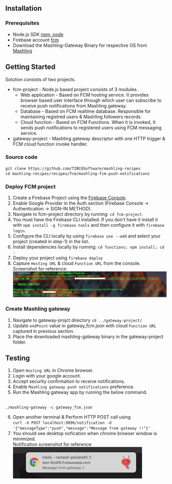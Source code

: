 ## Installation
### Prerequisites
* Node.js SDK [npm, node](https://nodejs.org/en/download/)
* Firebase account [fcm](https://firebase.google.com/)
* Download the Mashling-Gateway Binary for respective OS from [Mashling](https://github.com/TIBCOSoftware/mashling/tree/master#installation-and-usage)

## Getting Started
Solution consists of two projects.
* fcm-project - Node.js based project consists of 3 modules.
    * Web application - Based on FCM hosting service. It provides browser based user interface through which user can subscribe to receive push notifications from Mashling gateway.
    * Database - Based on FCM realtime database. Responsible for maintaining registred users & Mashling followers records.
    * Cloud function - Based on FCM Functions. When it is invoked, It sends push notifications to registered users using FCM messaging service.
* gateway-project - Mashling gateway descriptor with one HTTP trigger & FCM cloud function invoke handler.

### Source code
    git clone https://github.com/TIBCOSoftware/mashling-recipes
	cd mashling-recipes/recipes/fcm/mashling-fcm-push-notifications

### Deploy FCM project

1. Create a Firebase Project using the [Firebase Console](https://console.firebase.google.com/).
2. Enable Google Provider in the Auth section (Firebase Console -> Authentication -> SIGN-IN METHOD).
3. Navigate to fcm-project directory by running: `cd fcm-project`.
4. You must have the Firebase CLI installed. If you don't have it install it with `npm install -g firebase-tools` and then configure it with `firebase login`.
5. Configure the CLI locally by using `firebase use --add` and select your project (created in step-1) in the list.
6. Install dependencies locally by running: `cd functions; npm install; cd -`
7. Deploy your project using `firebase deploy`
8. Capture `Hosting URL` & cloud `Function URL` from the console.<br>
Screenshot for reference:
![Screenshot](cli_screenshot.png)


### Create Mashling gateway

1. Navigate to gateway-projct directory `cd ../gateway-project/`
2. Update `endPoint` value in gateway_fcm.json with cloud `Function URL` captured in previous section.
3. Place the downloaded mashling-gateway binary in the gateway-project folder.

## Testing

1. Open `Hosting URL` in Chrome browser.
2. Login with your google account.
3. Accept security confirmation to receive notifications.
4. Enable `Mashling gateway push notifications` preference.
5. Run the Mashling gateway app by running the below command.
```

./mashling-gateway -c gateway_fcm.json

```
6. Open another terminal & Perform HTTP POST call using <br>
`
curl -X POST localhost:9096/notification -d '{"messageType":"push","message":"Message from gateway !!"}'
`
7. You should see desktop nofication when chrome browser window is minimized.<br>
Notification screenshot for reference:<br>
![Screenshot](notification_screenshot.png)
